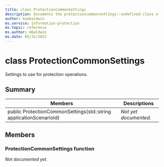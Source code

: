 ```yaml
---
title: class ProtectionCommonSettings 
description: Documents the protectioncommonsettings::undefined class of the Microsoft Information Protection SDK.
author: msmbaldwin
ms.service: information-protection
ms.topic: reference
ms.author: mbaldwin
ms.date: 05/31/2022
---
```


# class ProtectionCommonSettings 
Settings to use for protection operations.
  
## Summary
 Members                        | Descriptions                                
--------------------------------|---------------------------------------------
public ProtectionCommonSettings(std::string applicationScenarioId)  | _Not yet documented._
  
## Members
  
### ProtectionCommonSettings function
_Not documented yet._

